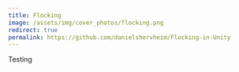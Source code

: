```yaml
---
title: Flocking
image: /assets/img/cover_photos/flocking.png
redirect: true
permalink: https://github.com/danielshervheim/Flocking-in-Unity
---
```


Testing
